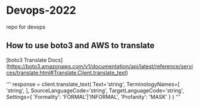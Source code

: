# Devops-2022

repo for devops

## How to use boto3 and AWS to translate

[boto3 Translate Docs] (https://boto3.amazonaws.com/v1/documentation/api/latest/reference/services/translate.html#Translate.Client.translate_text)

'''
response = client.translate_text(
    Text='string',
    TerminologyNames=[
        'string',
    ],
    SourceLanguageCode='string',
    TargetLanguageCode='string',
    Settings={
        'Formality': 'FORMAL'|'INFORMAL',
        'Profanity': 'MASK'
    }
)
'''

